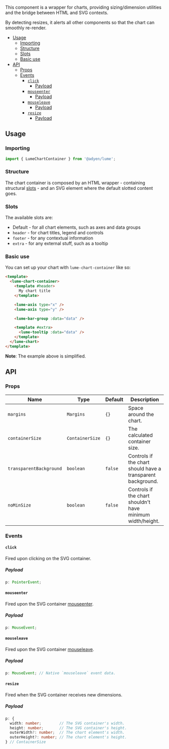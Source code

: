 This component is a wrapper for charts, providing sizing/dimension utilities and the bridge between HTML and SVG contexts.

By detecting resizes, it alerts all other components so that the chart can smoothly re-render.

- [Usage](#usage)
  - [Importing](#importing)
  - [Structure](#structure)
  - [Slots](#slots)
  - [Basic use](#basic-use)
- [API](#api)
  - [Props](#props)
  - [Events](#events)
    - [`click`](#click)
      - [Payload](#payload)
    - [`mouseenter`](#mouseenter)
      - [Payload](#payload-1)
    - [`mouseleave`](#mouseleave)
      - [Payload](#payload-2)
    - [`resize`](#resize)
      - [Payload](#payload-3)

## Usage

### Importing

```ts
import { LumeChartContainer } from '@adyen/lume';
```

### Structure

The chart container is composed by an HTML wrapper - containing structural [slots](#slots) - and an SVG element where the default slotted content goes.

### Slots

The available slots are:

- Default - for all chart elements, such as axes and data groups
- `header` - for chart titles, legend and controls
- `footer` - for any contextual information
- `extra` - for any external stuff, such as a tooltip

### Basic use

You can set up your chart with `lume-chart-container` like so:

```html
<template>
  <lume-chart-container>
    <template #header>
      My chart title
    </template>

    <lume-axis type="x" />
    <lume-axis type="y" />

    <lume-bar-group :data="data" />

    <template #extra>
      <lume-tooltip :data="data" />
    </template>
  </lume-chart>
</template>
```

**Note**: The example above is simplified.

## API

### Props

| Name                    | Type            | Default | Description                                                 |
| ----------------------- | --------------- | ------- | ----------------------------------------------------------- |
| `margins`               | `Margins`       | `{}`    | Space around the chart.                                     |
| `containerSize`         | `ContainerSize` | `{}`    | The calculated container size.                              |
| `transparentBackground` | `boolean`       | `false` | Controls if the chart should have a transparent background. |
| `noMinSize`             | `boolean`       | `false` | Controls if the chart shouldn't have minimum width/height.  |

### Events

#### `click`

Fired upon clicking on the SVG container.

##### Payload

```ts
p: PointerEvent;
```

#### `mouseenter`

Fired upon the SVG container [mouseenter](https://developer.mozilla.org/en-US/docs/Web/API/Element/mouseenter_event).

##### Payload

```ts
p: MouseEvent;
```

#### `mouseleave`

Fired upon the SVG container [mouseleave](https://developer.mozilla.org/en-US/docs/Web/API/Element/mouseleave_event).

##### Payload

```ts
p: MouseEvent; // Native `mouseleave` event data.
```

#### `resize`

Fired when the SVG container receives new dimensions.

##### Payload

```ts
p: {
  width: number;        // The SVG container's width.
  height: number;       // The SVG container's height.
  outerWidth?: number;  // The chart element's width.
  outerHeight?: number; // The chart element's height.
} // ContainerSize
```
